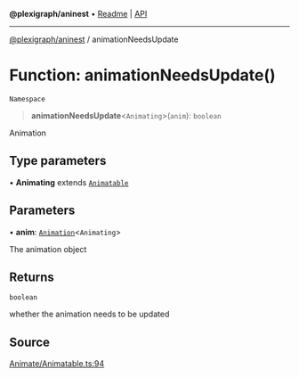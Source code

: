 **@plexigraph/aninest** • [Readme](../README.md) \| [API](../globals.md)

***

[@plexigraph/aninest](../README.md) / animationNeedsUpdate

# Function: animationNeedsUpdate()

`Namespace`

> **animationNeedsUpdate**\<`Animating`\>(`anim`): `boolean`

Animation

## Type parameters

• **Animating** extends [`Animatable`](../type-aliases/Animatable.md)

## Parameters

• **anim**: [`Animation`](../type-aliases/Animation.md)\<`Animating`\>

The animation object

## Returns

`boolean`

whether the animation needs to be updated

## Source

[Animate/Animatable.ts:94](https://github.com/plexigraph/aninest/blob/b607a0c/src/Animate/Animatable.ts#L94)
